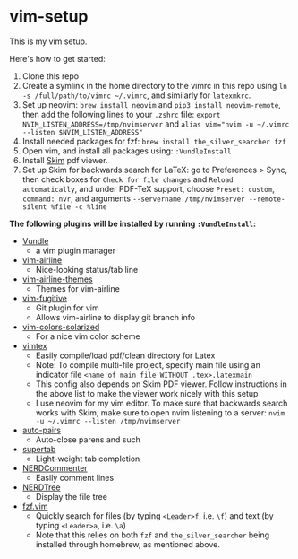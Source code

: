 # vim-setup

This is my vim setup.

Here's how to get started:

1. Clone this repo
2. Create a symlink in the home directory to the vimrc in this repo using ``ln -s /full/path/to/vimrc ~/.vimrc``, and similarly for ``latexmkrc``.
3. Set up neovim: ``brew install neovim`` and ``pip3 install neovim-remote``, 
then add the following lines to your ``.zshrc`` 
file: ``export NVIM_LISTEN_ADDRESS=/tmp/nvimserver`` 
and ``alias vim="nvim -u ~/.vimrc --listen $NVIM_LISTEN_ADDRESS"``
4. Install needed packages for fzf: ``brew install the_silver_searcher fzf``
5. Open vim, and install all packages using: ``:VundleInstall``
6. Install [Skim](https://skim-app.sourceforge.io/) pdf viewer.
7. Set up Skim for backwards search for LaTeX: go to Preferences > Sync, then
   check boxes for ``Check for file changes`` and ``Reload automatically``, and
   under PDF-TeX support, choose ``Preset: custom``, ``command: nvr``, and
   arguments ``--servername /tmp/nvimserver --remote-silent %file -c %line``

**The following plugins will be installed by running ``:VundleInstall``:**

- [Vundle](https://github.com/VundleVim/Vundle.vim)
  - a vim plugin manager
- [vim-airline](https://github.com/vim-airline/vim-airline)
  - Nice-looking status/tab line
- [vim-airline-themes](https://github.com/vim-airline/vim-airline-themes)
  - Themes for vim-airline
- [vim-fugitive](https://github.com/tpope/vim-fugitive)
  - Git plugin for vim
  - Allows vim-airline to display git branch info
- [vim-colors-solarized](https://github.com/altercation/vim-colors-solarized)
  - For a nice vim color scheme
- [vimtex](https://github.com/lervag/vimtex)
  - Easily compile/load pdf/clean directory for Latex
  - Note: To compile multi-file project, specify main file using an indicator
    file ``<name of main file WITHOUT .tex>.latexmain``
  - This config also depends on Skim PDF viewer. Follow instructions in the
    above list to make the viewer work nicely with this setup
  - I use neovim for my vim editor. To make sure that backwards search works
    with Skim, make sure to open nvim listening to a server: ``nvim -u ~/.vimrc
    --listen /tmp/nvimserver``
- [auto-pairs](https://github.com/jiangmiao/auto-pairs)
  - Auto-close parens and such
- [supertab](https://github.com/ervandew/supertab)
  - Light-weight tab completion
- [NERDCommenter](https://github.com/scrooloose/nerdcommenter)
  - Easily comment lines
- [NERDTree](https://github.com/scrooloose/nerdtree)
  - Display the file tree
- [fzf.vim](https://github.com/junegunn/fzf.vim)
  - Quickly search for files (by typing ``<Leader>f``, i.e. ``\f``) 
  and text (by typing ``<Leader>a``, i.e. ``\a``)
  - Note that this relies on both ``fzf`` and ``the_silver_searcher`` being
    installed through homebrew, as mentioned above.

